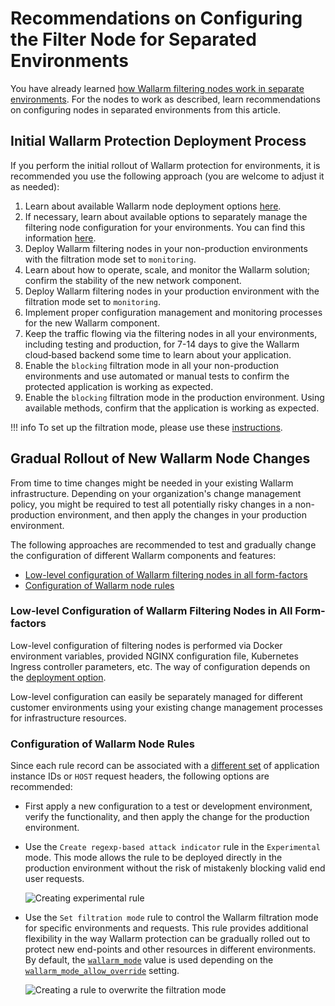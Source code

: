 # Recommendations on Configuring the Filter Node for Separated Environments

You have already learned [how Wallarm filtering nodes work in separate environments](how-wallarm-in-separated-environments-works.md). For the nodes to work as described, learn recommendations on configuring nodes in separated environments from this article.

## Initial Wallarm Protection Deployment Process

If you perform the initial rollout of Wallarm protection for environments, it is recommended you use the following approach (you are welcome to adjust it as needed):

1. Learn about available Wallarm node deployment options [here](../../../installation/supported-deployment-options.md).
2. If necessary, learn about available options to separately manage the filtering node configuration for your environments. You can find this information [here](how-wallarm-in-separated-environments-works.md#relevant-wallarm-features).
3. Deploy Wallarm filtering nodes in your non-production environments with the filtration mode set to `monitoring`.
4. Learn about how to operate, scale, and monitor the Wallarm solution; confirm the stability of the new network component.
5. Deploy Wallarm filtering nodes in your production environment with the filtration mode set to `monitoring`.
6. Implement proper configuration management and monitoring processes for the new Wallarm component.
7. Keep the traffic flowing via the filtering nodes in all your environments, including testing and production, for 7-14 days to give the Wallarm cloud‑based backend some time to learn about your application.
8. Enable the `blocking` filtration mode in all your non-production environments and use automated or manual tests to confirm the protected application is working as expected.
9. Enable the `blocking` filtration mode in the production environment. Using available methods, confirm that the application is working as expected.

!!! info
    To set up the filtration mode, please use these [instructions](../../configure-wallarm-mode.md).

## Gradual Rollout of New Wallarm Node Changes

From time to time changes might be needed in your existing Wallarm infrastructure. Depending on your organization's change management policy, you might be required to test all potentially risky changes in a non-production environment, and then apply the changes in your production environment.

The following approaches are recommended to test and gradually change the configuration of different Wallarm components and features:
* [Low-level configuration of Wallarm filtering nodes in all form-factors](#low-level-onfiguration-of-wallarm-filtering-nodes-in-all-form-factors)
* [Configuration of Wallarm node rules](#configuration-of-wallarm-node-rules)

### Low-level Configuration of Wallarm Filtering Nodes in All Form-factors

Low-level configuration of filtering nodes is performed via Docker environment variables, provided NGINX configuration file, Kubernetes Ingress controller parameters, etc. The way of configuration depends on the [deployment option](../../../installation/supported-deployment-options.md). 

Low-level configuration can easily be separately managed for different customer environments using your existing change management processes for infrastructure resources.

### Configuration of Wallarm Node Rules

Since each rule record can be associated with a [different set](how-wallarm-in-separated-environments-works.md#resource-identification) of application instance IDs or `HOST` request headers, the following options are recommended:

* First apply a new configuration to a test or development environment, verify the functionality, and then apply the change for the production environment.
* Use the `Create regexp-based attack indicator` rule in the `Experimental` mode. This mode allows the rule to be deployed directly in the production environment without the risk of mistakenly blocking valid end user requests.

    ![Creating experimental rule](../../../images/admin-guides/configuration-guides/waf-in-separate-environments/define-attack-experimental.png)

* Use the `Set filtration mode` rule to control the Wallarm filtration mode for specific environments and requests. This rule provides additional flexibility in the way Wallarm protection can be gradually rolled out to protect new end-points and other resources in different environments. By default, the [`wallarm_mode`](../../configure-parameters-en.md#wallarm_mode) value is used depending on the [`wallarm_mode_allow_override`](../../configure-parameters-en.md#wallarm_mode_allow_override) setting.

    ![Creating a rule to overwrite the filtration mode](../../../images/admin-guides/configuration-guides/waf-in-separate-environments/rule-overwrite-filtering-mode.png)